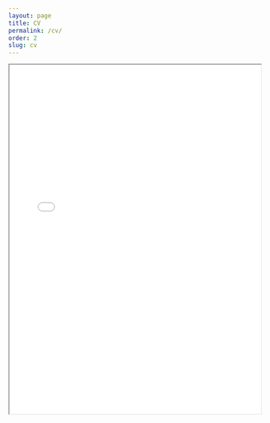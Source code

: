 ```yaml
---
layout: page
title: CV
permalink: /cv/
order: 2
slug: cv
---
```


<iframe src="/images/Jimmie Gmaz - web CV.pdf" width="100%" height="700px"></iframe>
